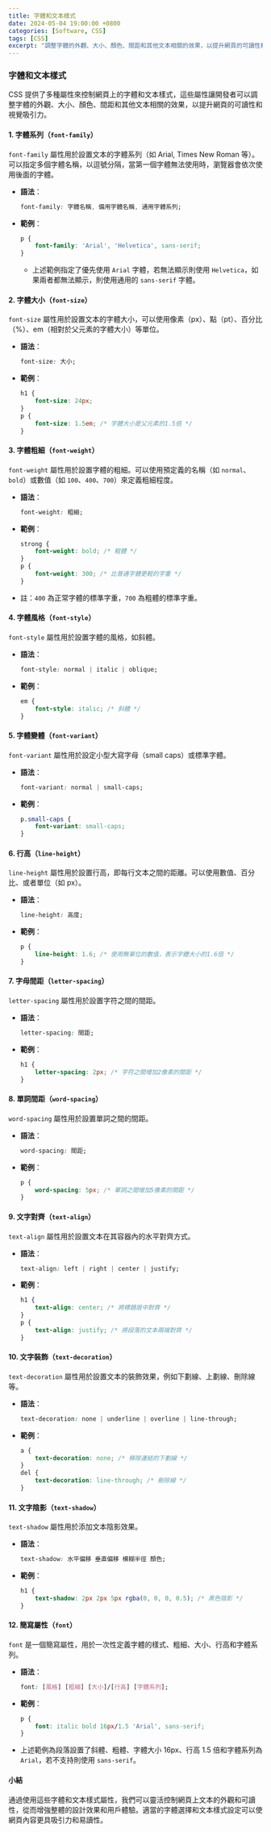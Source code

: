 ```yaml
---
title: 字體和文本樣式
date: 2024-05-04 19:00:00 +0800
categories: [Software, CSS]
tags: [CSS] 
excerpt: "調整字體的外觀、大小、顏色、間距和其他文本相關的效果，以提升網頁的可讀性和視覺吸引力"
---
```


### 字體和文本樣式

CSS 提供了多種屬性來控制網頁上的字體和文本樣式，這些屬性讓開發者可以調整字體的外觀、大小、顏色、間距和其他文本相關的效果，以提升網頁的可讀性和視覺吸引力。

#### 1. 字體系列（`font-family`）

`font-family` 屬性用於設置文本的字體系列（如 Arial, Times New Roman 等）。可以指定多個字體名稱，以逗號分隔，當第一個字體無法使用時，瀏覽器會依次使用後面的字體。

- **語法**：
  ```css
  font-family: 字體名稱, 備用字體名稱, 通用字體系列;
  ```
- **範例**：
  ```css
  p {
      font-family: 'Arial', 'Helvetica', sans-serif;
  }
  ```
  - 上述範例指定了優先使用 `Arial` 字體，若無法顯示則使用 `Helvetica`，如果兩者都無法顯示，則使用通用的 `sans-serif` 字體。

#### 2. 字體大小（`font-size`）

`font-size` 屬性用於設置文本的字體大小，可以使用像素（px）、點（pt）、百分比（%）、em（相對於父元素的字體大小）等單位。

- **語法**：
  ```css
  font-size: 大小;
  ```
- **範例**：
  ```css
  h1 {
      font-size: 24px;
  }
  p {
      font-size: 1.5em; /* 字體大小是父元素的1.5倍 */
  }
  ```

#### 3. 字體粗細（`font-weight`）

`font-weight` 屬性用於設置字體的粗細。可以使用預定義的名稱（如 `normal`、`bold`）或數值（如 `100`、`400`、`700`）來定義粗細程度。

- **語法**：
  ```css
  font-weight: 粗細;
  ```
- **範例**：
  ```css
  strong {
      font-weight: bold; /* 粗體 */
  }
  p {
      font-weight: 300; /* 比普通字體更輕的字重 */
  }
  ```
- 註：`400` 為正常字體的標準字重，`700` 為粗體的標準字重。

#### 4. 字體風格（`font-style`）

`font-style` 屬性用於設置字體的風格，如斜體。

- **語法**：
  ```css
  font-style: normal | italic | oblique;
  ```
- **範例**：
  ```css
  em {
      font-style: italic; /* 斜體 */
  }
  ```

#### 5. 字體變體（`font-variant`）

`font-variant` 屬性用於設定小型大寫字母（small caps）或標準字體。

- **語法**：
  ```css
  font-variant: normal | small-caps;
  ```
- **範例**：
  ```css
  p.small-caps {
      font-variant: small-caps;
  }
  ```

#### 6. 行高（`line-height`）

`line-height` 屬性用於設置行高，即每行文本之間的距離。可以使用數值、百分比、或者單位（如 px）。

- **語法**：
  ```css
  line-height: 高度;
  ```
- **範例**：
  ```css
  p {
      line-height: 1.6; /* 使用無單位的數值，表示字體大小的1.6倍 */
  }
  ```

#### 7. 字母間距（`letter-spacing`）

`letter-spacing` 屬性用於設置字符之間的間距。

- **語法**：
  ```css
  letter-spacing: 間距;
  ```
- **範例**：
  ```css
  h1 {
      letter-spacing: 2px; /* 字符之間增加2像素的間距 */
  }
  ```

#### 8. 單詞間距（`word-spacing`）

`word-spacing` 屬性用於設置單詞之間的間距。

- **語法**：
  ```css
  word-spacing: 間距;
  ```
- **範例**：
  ```css
  p {
      word-spacing: 5px; /* 單詞之間增加5像素的間距 */
  }
  ```

#### 9. 文字對齊（`text-align`）

`text-align` 屬性用於設置文本在其容器內的水平對齊方式。

- **語法**：
  ```css
  text-align: left | right | center | justify;
  ```
- **範例**：
  ```css
  h1 {
      text-align: center; /* 將標題居中對齊 */
  }
  p {
      text-align: justify; /* 將段落的文本兩端對齊 */
  }
  ```

#### 10. 文字裝飾（`text-decoration`）

`text-decoration` 屬性用於設置文本的裝飾效果，例如下劃線、上劃線、刪除線等。

- **語法**：
  ```css
  text-decoration: none | underline | overline | line-through;
  ```
- **範例**：
  ```css
  a {
      text-decoration: none; /* 移除連結的下劃線 */
  }
  del {
      text-decoration: line-through; /* 刪除線 */
  }
  ```

#### 11. 文字陰影（`text-shadow`）

`text-shadow` 屬性用於添加文本陰影效果。

- **語法**：
  ```css
  text-shadow: 水平偏移 垂直偏移 模糊半徑 顏色;
  ```
- **範例**：
  ```css
  h1 {
      text-shadow: 2px 2px 5px rgba(0, 0, 0, 0.5); /* 黑色陰影 */
  }
  ```

#### 12. 簡寫屬性（`font`）

`font` 是一個簡寫屬性，用於一次性定義字體的樣式、粗細、大小、行高和字體系列。

- **語法**：
  ```css
  font: [風格] [粗細] [大小]/[行高] [字體系列];
  ```
- **範例**：
  ```css
  p {
      font: italic bold 16px/1.5 'Arial', sans-serif;
  }
  ```
- 上述範例為段落設置了斜體、粗體、字體大小 16px、行高 1.5 倍和字體系列為 `Arial`，若不支持則使用 `sans-serif`。

#### 小結

通過使用這些字體和文本樣式屬性，我們可以靈活控制網頁上文本的外觀和可讀性，從而增強整體的設計效果和用戶體驗。適當的字體選擇和文本樣式設定可以使網頁內容更具吸引力和易讀性。
